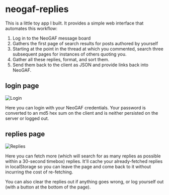 # neogaf-replies

This is a little toy app I built. It provides a simple web interface that automates this workflow:

1. Log in to the NeoGAF message board
2. Gathers the first page of search results for posts authored by yourself
3. Starting at the point in the thread at which you commented, search three subsequent pages for instances of others quoting you.
4. Gather all these replies, format, and sort them.
5. Send them back to the client as JSON and provide links back into NeoGAF.

## login page

![Login](http://i.minus.com/ib11vszgY5ZYWr.PNG)

Here you can login with your NeoGAF credentials. Your password is converted to an md5 hex sum on the client and is neither persisted on the server or logged out.

## replies page

![Replies](http://i.minus.com/ildyUmv5XdCSp.PNG)

Here you can fetch more (which will search for as many replies as possible within a 30-second timebox) replies. It'll cache your already-fetched replies in localStorage so you can leave the page and come back to it without incurring the cost of re-fetching.

You can also clear the replies out if anything goes wrong, or log yourself out (with a button at the bottom of the page).